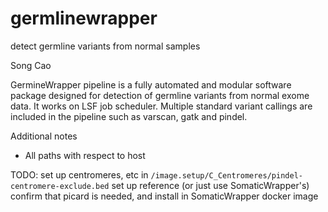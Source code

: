 # germlinewrapper
detect germline variants from normal samples

Song Cao

GermineWrapper pipeline is a fully automated and modular software package designed for detection of germline variants from normal exome data. It works on LSF job scheduler. Multiple standard variant callings are included in the pipeline such as varscan, gatk and pindel.

Additional notes

* All paths with respect to host 

TODO:
set up centromeres, etc in `/image.setup/C_Centromeres/pindel-centromere-exclude.bed`
set up reference (or just use SomaticWrapper's)
confirm that picard is needed, and install in SomaticWrapper docker image
